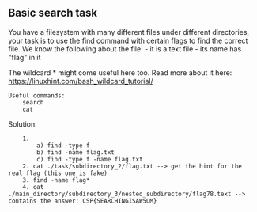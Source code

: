 ## Basic search task

You have a filesystem with many different files under different directories,
your task is to use the find command with certain flags to find the correct file. 
We know the following about the file:
    - it is a text file
    - its name has "flag" in it

The wildcard * might come useful here too. Read more about it here:
https://linuxhint.com/bash_wildcard_tutorial/

```
Useful commands:
    search
    cat
```

Solution:
```
    1.
        a) find -type f
        b) find -name flag.txt
        c) find -type f -name flag.txt
    2. cat ./task/subdirectory_2/flag.txt --> get the hint for the real flag (this one is fake)
    3. find -name flag* 
    4. cat ./main_directory/subdirectory_3/nested_subdirectory/flag78.text --> contains the answer: CSP{SEARCHINGISAW5UM}
```
